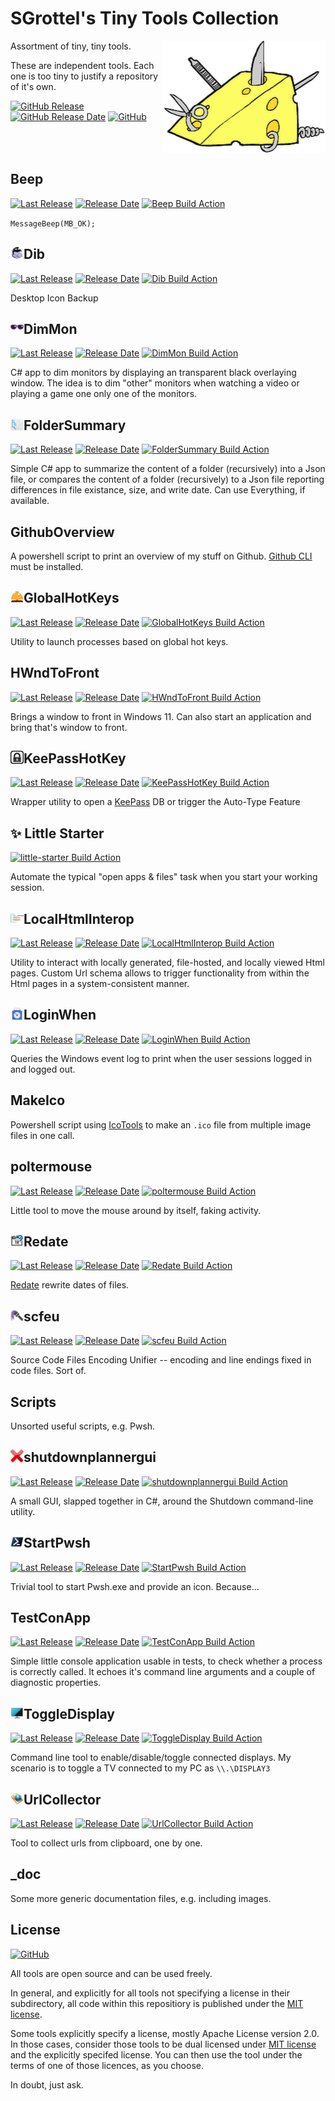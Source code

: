 # SGrottel's Tiny Tools Collection
<img align="right" src="./_doc/swiss%20army%20cheese.png" alt="Swiss Army Cheese">

Assortment of tiny, tiny tools.

These are independent tools.
Each one is too tiny to justify a repository of it's own.

[![GitHub Release](https://img.shields.io/github/v/release/sgrottel/tiny-tools-collection?label=last%20release)](https://github.com/sgrottel/tiny-tools-collection/releases/latest)
[![GitHub Release Date](https://img.shields.io/github/release-date/sgrottel/tiny-tools-collection)](https://github.com/sgrottel/tiny-tools-collection/releases/latest)
[![GitHub](https://img.shields.io/github/license/sgrottel/tiny-tools-collection)](./LICENSE)

<br clear="both"/>

## Beep
[![Last Release](https://raw.githubusercontent.com/wiki/sgrottel/tiny-tools-collection/releases/Beep-ver.svg)](https://github.com/sgrottel/tiny-tools-collection/releases/latest)
[![Release Date](https://raw.githubusercontent.com/wiki/sgrottel/tiny-tools-collection/releases/Beep-date.svg)](https://github.com/sgrottel/tiny-tools-collection/releases/latest)
[![Beep Build Action](https://github.com/sgrottel/tiny-tools-collection/actions/workflows/Beep.yaml/badge.svg)](https://github.com/sgrottel/tiny-tools-collection/actions/workflows/Beep.yaml)

`MessageBeep(MB_OK);`

## Dib  <img align="left" src="./Dib/Resources/Dib_x48.png" style="height:1em" alt="Dib">
[![Last Release](https://raw.githubusercontent.com/wiki/sgrottel/tiny-tools-collection/releases/Dib-ver.svg)](https://github.com/sgrottel/tiny-tools-collection/releases/latest)
[![Release Date](https://raw.githubusercontent.com/wiki/sgrottel/tiny-tools-collection/releases/Dib-date.svg)](https://github.com/sgrottel/tiny-tools-collection/releases/latest)
[![Dib Build Action](https://github.com/sgrottel/tiny-tools-collection/actions/workflows/Dib.yaml/badge.svg)](https://github.com/sgrottel/tiny-tools-collection/actions/workflows/Dib.yaml)

Desktop Icon Backup

## DimMon  <img align="left" src="./DimMon/images/sunglasses_x48.png" style="height:1em" alt="DimMon">
[![Last Release](https://raw.githubusercontent.com/wiki/sgrottel/tiny-tools-collection/releases/DimMon-ver.svg)](https://github.com/sgrottel/tiny-tools-collection/releases/latest)
[![Release Date](https://raw.githubusercontent.com/wiki/sgrottel/tiny-tools-collection/releases/DimMon-date.svg)](https://github.com/sgrottel/tiny-tools-collection/releases/latest)
[![DimMon Build Action](https://github.com/sgrottel/tiny-tools-collection/actions/workflows/DimMon.yaml/badge.svg)](https://github.com/sgrottel/tiny-tools-collection/actions/workflows/DimMon.yaml)

C# app to dim monitors by displaying an transparent black overlaying window.
The idea is to dim "other" monitors when watching a video or playing a game one only one of the monitors.

## FolderSummary  <img align="left" src="./FolderSummary/FolderSummary_x48.png" style="height:1em" alt="FolderSummary">
[![Last Release](https://raw.githubusercontent.com/wiki/sgrottel/tiny-tools-collection/releases/FolderSummary-ver.svg)](https://github.com/sgrottel/tiny-tools-collection/releases/latest)
[![Release Date](https://raw.githubusercontent.com/wiki/sgrottel/tiny-tools-collection/releases/FolderSummary-date.svg)](https://github.com/sgrottel/tiny-tools-collection/releases/latest)
[![FolderSummary Build Action](https://github.com/sgrottel/tiny-tools-collection/actions/workflows/FolderSummary.yaml/badge.svg)](https://github.com/sgrottel/tiny-tools-collection/actions/workflows/FolderSummary.yaml)

Simple C# app to summarize the content of a folder (recursively) into a Json file, or compares the content of a folder (recursively) to a Json file reporting differences in file existance, size, and write date.
Can use Everything, if available.

## GithubOverview
A powershell script to print an overview of my stuff on Github.
[Github CLI](https://cli.github.com/) must be installed.

## GlobalHotKeys  <img align="left" src="./GlobalHotKeys/Bellhop Bell x48.png" style="height:1em" alt="GlobalHotKeys">
[![Last Release](https://raw.githubusercontent.com/wiki/sgrottel/tiny-tools-collection/releases/GlobalHotKeys-ver.svg)](https://github.com/sgrottel/tiny-tools-collection/releases/latest)
[![Release Date](https://raw.githubusercontent.com/wiki/sgrottel/tiny-tools-collection/releases/GlobalHotKeys-date.svg)](https://github.com/sgrottel/tiny-tools-collection/releases/latest)
[![GlobalHotKeys Build Action](https://github.com/sgrottel/tiny-tools-collection/actions/workflows/GlobalHotKeys.yaml/badge.svg)](https://github.com/sgrottel/tiny-tools-collection/actions/workflows/GlobalHotKeys.yaml)

Utility to launch processes based on global hot keys.

## HWndToFront
[![Last Release](https://raw.githubusercontent.com/wiki/sgrottel/tiny-tools-collection/releases/HWndToFront-ver.svg)](https://github.com/sgrottel/tiny-tools-collection/releases/latest)
[![Release Date](https://raw.githubusercontent.com/wiki/sgrottel/tiny-tools-collection/releases/HWndToFront-date.svg)](https://github.com/sgrottel/tiny-tools-collection/releases/latest)
[![HWndToFront Build Action](https://github.com/sgrottel/tiny-tools-collection/actions/workflows/HWndToFront.yaml/badge.svg)](https://github.com/sgrottel/tiny-tools-collection/actions/workflows/HWndToFront.yaml)

Brings a window to front in Windows 11.
Can also start an application and bring that's window to front.

## KeePassHotKey  <img align="left" src="./KeePassHotKey/KeePass_Square_BW_x48.png" style="height:1em" alt="KeePassHotKey">
[![Last Release](https://raw.githubusercontent.com/wiki/sgrottel/tiny-tools-collection/releases/KeePassHotKey-ver.svg)](https://github.com/sgrottel/tiny-tools-collection/releases/latest)
[![Release Date](https://raw.githubusercontent.com/wiki/sgrottel/tiny-tools-collection/releases/KeePassHotKey-date.svg)](https://github.com/sgrottel/tiny-tools-collection/releases/latest)
[![KeePassHotKey Build Action](https://github.com/sgrottel/tiny-tools-collection/actions/workflows/KeePassHotKey.yaml/badge.svg)](https://github.com/sgrottel/tiny-tools-collection/actions/workflows/KeePassHotKey.yaml)

Wrapper utility to open a [KeePass](https://keepass.info/) DB or trigger the Auto-Type Feature

## ✨ Little Starter
[![little-starter Build Action](https://github.com/sgrottel/tiny-tools-collection/actions/workflows/little-starter.yaml/badge.svg)](https://github.com/sgrottel/tiny-tools-collection/actions/workflows/little-starter.yaml)

Automate the typical "open apps & files" task when you start your working session.

## LocalHtmlInterop  <img align="left" src="./LocalHtmlInterop/images/LocalHtmlInterop_x48.png" style="height:1em" alt="LocalHtmlInterop">
[![Last Release](https://raw.githubusercontent.com/wiki/sgrottel/tiny-tools-collection/releases/LocalHtmlInterop-ver.svg)](https://github.com/sgrottel/tiny-tools-collection/releases/latest)
[![Release Date](https://raw.githubusercontent.com/wiki/sgrottel/tiny-tools-collection/releases/LocalHtmlInterop-date.svg)](https://github.com/sgrottel/tiny-tools-collection/releases/latest)
[![LocalHtmlInterop Build Action](https://github.com/sgrottel/tiny-tools-collection/actions/workflows/LocalHtmlInterop.yaml/badge.svg)](https://github.com/sgrottel/tiny-tools-collection/actions/workflows/LocalHtmlInterop.yaml)

Utility to interact with locally generated, file-hosted, and locally viewed Html pages.
Custom Url schema allows to trigger functionality from within the Html pages in a system-consistent manner.

## LoginWhen  <img align="left" src="./LoginWhen/PunchCardClockx48.png" style="height:1em" alt="LoginWhen">
[![Last Release](https://raw.githubusercontent.com/wiki/sgrottel/tiny-tools-collection/releases/LoginWhen-ver.svg)](https://github.com/sgrottel/tiny-tools-collection/releases/latest)
[![Release Date](https://raw.githubusercontent.com/wiki/sgrottel/tiny-tools-collection/releases/LoginWhen-date.svg)](https://github.com/sgrottel/tiny-tools-collection/releases/latest)
[![LoginWhen Build Action](https://github.com/sgrottel/tiny-tools-collection/actions/workflows/LoginWhen.yaml/badge.svg)](https://github.com/sgrottel/tiny-tools-collection/actions/workflows/LoginWhen.yaml)

Queries the Windows event log to print when the user sessions logged in and logged out.

## MakeIco
Powershell script using [IcoTools](https://github.com/jtippet/IcoTools) to make an `.ico` file from multiple image files in one call.

## poltermouse
[![Last Release](https://raw.githubusercontent.com/wiki/sgrottel/tiny-tools-collection/releases/poltermouse-ver.svg)](https://github.com/sgrottel/tiny-tools-collection/releases/latest)
[![Release Date](https://raw.githubusercontent.com/wiki/sgrottel/tiny-tools-collection/releases/poltermouse-date.svg)](https://github.com/sgrottel/tiny-tools-collection/releases/latest)
[![poltermouse Build Action](https://github.com/sgrottel/tiny-tools-collection/actions/workflows/poltermouse.yaml/badge.svg)](https://github.com/sgrottel/tiny-tools-collection/actions/workflows/poltermouse.yaml)

Little tool to move the mouse around by itself, faking activity.

## Redate  <img align="left" src="./Redate/images/redate_48x.png" style="height:1em" alt="scfeu">  
[![Last Release](https://raw.githubusercontent.com/wiki/sgrottel/tiny-tools-collection/releases/Redate-ver.svg)](https://github.com/sgrottel/tiny-tools-collection/releases/latest)
[![Release Date](https://raw.githubusercontent.com/wiki/sgrottel/tiny-tools-collection/releases/Redate-date.svg)](https://github.com/sgrottel/tiny-tools-collection/releases/latest)
[![Redate Build Action](https://github.com/sgrottel/tiny-tools-collection/actions/workflows/Redate.yaml/badge.svg)](https://github.com/sgrottel/tiny-tools-collection/actions/workflows/Redate.yaml)

[Redate](Redate/README.md) rewrite dates of files.

## scfeu  <img align="left" src="./scfeu/doc/icon/scfeu_48.png" style="height:1em" alt="scfeu">
[![Last Release](https://raw.githubusercontent.com/wiki/sgrottel/tiny-tools-collection/releases/scfeu-ver.svg)](https://github.com/sgrottel/tiny-tools-collection/releases/latest)
[![Release Date](https://raw.githubusercontent.com/wiki/sgrottel/tiny-tools-collection/releases/scfeu-date.svg)](https://github.com/sgrottel/tiny-tools-collection/releases/latest)
[![scfeu Build Action](https://github.com/sgrottel/tiny-tools-collection/actions/workflows/scfeu.yaml/badge.svg)](https://github.com/sgrottel/tiny-tools-collection/actions/workflows/scfeu.yaml)

Source Code Files Encoding Unifier -- encoding and line endings fixed in code files. Sort of.

## Scripts
Unsorted useful scripts, e.g. Pwsh.

## shutdownplannergui  <img align="left" src="./shutdownplannergui/shutdownplannergui_x48.png" style="height:1em" alt="shutdownplannergui">
[![Last Release](https://raw.githubusercontent.com/wiki/sgrottel/tiny-tools-collection/releases/shutdownplannergui-ver.svg)](https://github.com/sgrottel/tiny-tools-collection/releases/latest)
[![Release Date](https://raw.githubusercontent.com/wiki/sgrottel/tiny-tools-collection/releases/shutdownplannergui-date.svg)](https://github.com/sgrottel/tiny-tools-collection/releases/latest)
[![shutdownplannergui Build Action](https://github.com/sgrottel/tiny-tools-collection/actions/workflows/shutdownplannergui.yaml/badge.svg)](https://github.com/sgrottel/tiny-tools-collection/actions/workflows/shutdownplannergui.yaml)

A small GUI, slapped together in C#, around the Shutdown command-line utility.

## StartPwsh  <img align="left" src="./StartPwsh/Powershell_black_x48.png" style="height:1em" alt="StartPwsh">
[![Last Release](https://raw.githubusercontent.com/wiki/sgrottel/tiny-tools-collection/releases/StartPwsh-ver.svg)](https://github.com/sgrottel/tiny-tools-collection/releases/latest)
[![Release Date](https://raw.githubusercontent.com/wiki/sgrottel/tiny-tools-collection/releases/StartPwsh-date.svg)](https://github.com/sgrottel/tiny-tools-collection/releases/latest)
[![StartPwsh Build Action](https://github.com/sgrottel/tiny-tools-collection/actions/workflows/StartPwsh.yaml/badge.svg)](https://github.com/sgrottel/tiny-tools-collection/actions/workflows/StartPwsh.yaml)

Trivial tool to start Pwsh.exe and provide an icon. Because...

## TestConApp
[![Last Release](https://raw.githubusercontent.com/wiki/sgrottel/tiny-tools-collection/releases/TestConApp-ver.svg)](https://github.com/sgrottel/tiny-tools-collection/releases/latest)
[![Release Date](https://raw.githubusercontent.com/wiki/sgrottel/tiny-tools-collection/releases/TestConApp-date.svg)](https://github.com/sgrottel/tiny-tools-collection/releases/latest)
[![TestConApp Build Action](https://github.com/sgrottel/tiny-tools-collection/actions/workflows/TestConApp.yaml/badge.svg)](https://github.com/sgrottel/tiny-tools-collection/actions/workflows/TestConApp.yaml)

Simple little console application usable in tests, to check whether a process is correctly called.
It echoes it's command line arguments and a couple of diagnostic properties.

## ToggleDisplay  <img align="left" src="./ToggleDisplay/images/ToggleDisplay_x48.png" style="height:1em" alt="ToggleDisplay">
[![Last Release](https://raw.githubusercontent.com/wiki/sgrottel/tiny-tools-collection/releases/ToggleDisplay-ver.svg)](https://github.com/sgrottel/tiny-tools-collection/releases/latest)
[![Release Date](https://raw.githubusercontent.com/wiki/sgrottel/tiny-tools-collection/releases/ToggleDisplay-date.svg)](https://github.com/sgrottel/tiny-tools-collection/releases/latest)
[![ToggleDisplay Build Action](https://github.com/sgrottel/tiny-tools-collection/actions/workflows/ToggleDisplay.yaml/badge.svg)](https://github.com/sgrottel/tiny-tools-collection/actions/workflows/ToggleDisplay.yaml)

Command line tool to enable/disable/toggle connected displays.
My scenario is to toggle a TV connected to my PC as `\\.\DISPLAY3`

## UrlCollector  <img align="left" src="./UrlCollector/Resources/UrlCollector_x48.png" style="height:1em" alt="UrlCollector">
[![Last Release](https://raw.githubusercontent.com/wiki/sgrottel/tiny-tools-collection/releases/UrlCollector-ver.svg)](https://github.com/sgrottel/tiny-tools-collection/releases/latest)
[![Release Date](https://raw.githubusercontent.com/wiki/sgrottel/tiny-tools-collection/releases/UrlCollector-date.svg)](https://github.com/sgrottel/tiny-tools-collection/releases/latest)
[![UrlCollector Build Action](https://github.com/sgrottel/tiny-tools-collection/actions/workflows/UrlCollector.yaml/badge.svg)](https://github.com/sgrottel/tiny-tools-collection/actions/workflows/UrlCollector.yaml)

Tool to collect urls from clipboard, one by one.

## _doc
Some more generic documentation files, e.g. including images.

## License
[![GitHub](https://img.shields.io/github/license/sgrottel/tiny-tools-collection)](./LICENSE)

All tools are open source and can be used freely.

In general, and explicitly for all tools not specifying a license in their subdirectory, all code within this repositiory is published under the [MIT license](./LICENSE).

Some tools explicitly specify a license, mostly Apache License version 2.0.
In those cases, consider those tools to be dual licensed under [MIT license](./LICENSE) and the explicitly specifed license.
You can then use the tool under the terms of one of those licences, as you choose.

In doubt, just ask.
